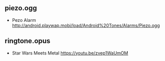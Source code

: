 ## piezo.ogg
 * Pezo Alarm http://android.playwap.mobi/load/Android%20Tones/Alarms/Piezo.ogg
## ringtone.opus
 * Star Wars Meets Metal https://youtu.be/zvep1WaUmOM

